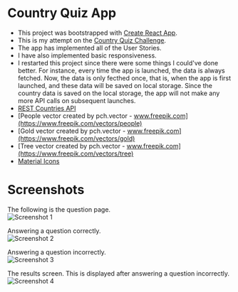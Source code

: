 # Country Quiz App

* This project was bootstrapped with [Create React App](https://github.com/facebook/create-react-app).
* This is my attempt on the [Country Quiz Challenge](https://devchallenges.io/challenges/Bu3G2irnaXmfwQ8sZkw8). 
* The app has implemented all of the User Stories.
* I have also implemented basic responsiveness.
* I restarted this project since there were some things I could've done better. For instance, every time the app is launched, the data is always fetched. Now, the data is only fecthed once, that is, when the app is first launched, and these data will be saved on local storage. Since the country data is saved on the local storage, the app will not make any more API calls on subsequent launches.
* [REST Countries API](https://restcountries.com/)
* [People vector created by pch.vector - www.freepik.com](https://www.freepik.com/vectors/people)
* [Gold vector created by pch.vector - www.freepik.com](https://www.freepik.com/vectors/gold)
* [Tree vector created by pch.vector - www.freepik.com](https://www.freepik.com/vectors/tree)
* [Material Icons](https://fonts.google.com/icons)

# Screenshots

The following is the question page.  
![Screenshot 1](https://drive.google.com/uc?id=1uA-LIq4DeAT9g8ad2-rsNXRrLqaNKkVu "Screenshot 1")

Answering a question correctly.  
![Screenshot 2](https://drive.google.com/uc?id=1GHaZnWIZFDQPiMmy7mpMQ133nn4dVa5- "Screenshot 2")

Answering a question incorrectly.  
![Screenshot 3](https://drive.google.com/uc?id=1AVBoFdZzRLO50F8XokvIzRd-TX4h1qez "Screenshot 3")

The results screen. This is displayed after answering a question incorrectly.  
![Screenshot 4](https://drive.google.com/uc?id=1Rp3cz3CPia0DClF8Fy-yEurzlXjHzYfw "Screenshot 4") 
